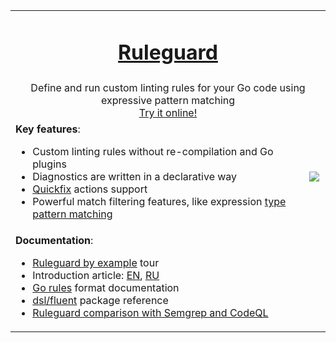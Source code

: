 <table>
  <tr>
    <td colspan="2" align="center">
      <h1><a href="https://github.com/quasilyte/go-ruleguard">Ruleguard</a></h1>
    </td>
  </tr>
  <tr>
    <td colspan="2" align="center">
      Define and run custom linting rules for your Go code using expressive pattern matching
      <br>
      <a href="https://go-ruleguard.github.io/play">Try it online!</a>
    </td>
  </tr>
  <tr>
    <td>
      <b>Key features</b>:
      <ul>
        <li>Custom linting rules without re-compilation and Go plugins</li>
        <li>Diagnostics are written in a declarative way</li>
        <li><a href="https://github.com/quasilyte/go-ruleguard/blob/master/docs/gorules.md#suggestions-quickfix-support">Quickfix</a> actions support</li>
        <li>Powerful match filtering features, like expression <a href="https://github.com/quasilyte/go-ruleguard/blob/master/docs/gorules.md#type-pattern-matching">type pattern matching</a></li>
      </ul>
    </td>
    <td>
      <img src="https://raw.githubusercontent.com/quasilyte/go-ruleguard/master/docs/logo2.png">
    </td>
  </tr>
  <tr>
    <td colspan="2">
      <b>Documentation</b>:
      <ul>
        <li><a href="https://go-ruleguard.github.io/by-example/">Ruleguard by example</a> tour</li>
        <li>Introduction article: <a href="https://quasilyte.dev/blog/post/ruleguard/">EN</a>, <a href="https://habr.com/ru/post/481696/">RU</a></li>
        <li><a href="https://github.com/quasilyte/go-ruleguard/blob/master/docs/gorules.md">Go rules</a> format documentation</li>
        <li><a href="https://godoc.org/github.com/quasilyte/go-ruleguard/dsl/fluent">dsl/fluent</a> package reference</li>
        <li><a href="https://speakerdeck.com/quasilyte/ruleguard-vs-semgrep-vs-codeql">Ruleguard comparison with Semgrep and CodeQL</a></li>
      </ul>
    </td>
  </tr>
</table>
